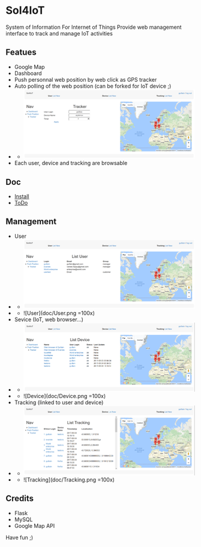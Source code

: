 # SoI4IoT
System of Information For Internet of Things
Provide web management interface to track and manage IoT activities

## Featues
* Google Map
* Dashboard
* Push personnal web position by web click as GPS tracker
* Auto polling of the web position (can be forked for IoT device ;)
* * ![Tracker](doc/Tracker.png)
* Each user, device and tracking are browsable

## Doc
* [Install](doc/install.md)
* [ToDo](doc/todo.md)

## Management
* User
* * ![List_User](doc/List_User.png)
* * ![User](doc/User.png =100x)
* Sevice (IoT, web browser...)
* * ![List_Device](doc/List_Device.png)
* * ![Device](doc/Device.png =100x)
* Tracking (linked to user and device)
* * ![List_Tracking](doc/List_Tracking.png)
* * ![Tracking](doc/Tracking.png =100x)

## Credits
* Flask
* MySQL
* Google Map API

Have fun ;)
